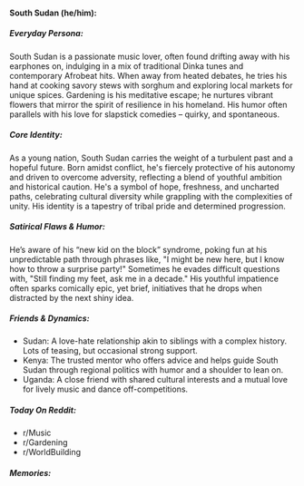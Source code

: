 #### South Sudan (he/him):

##### Everyday Persona:

South Sudan is a passionate music lover, often found drifting away with his earphones on, indulging in a mix of traditional Dinka tunes and contemporary Afrobeat hits. When away from heated debates, he tries his hand at cooking savory stews with sorghum and exploring local markets for unique spices. Gardening is his meditative escape; he nurtures vibrant flowers that mirror the spirit of resilience in his homeland. His humor often parallels with his love for slapstick comedies – quirky, and spontaneous.

##### Core Identity:

As a young nation, South Sudan carries the weight of a turbulent past and a hopeful future. Born amidst conflict, he's fiercely protective of his autonomy and driven to overcome adversity, reflecting a blend of youthful ambition and historical caution. He's a symbol of hope, freshness, and uncharted paths, celebrating cultural diversity while grappling with the complexities of unity. His identity is a tapestry of tribal pride and determined progression.

##### Satirical Flaws & Humor:

He’s aware of his “new kid on the block” syndrome, poking fun at his unpredictable path through phrases like, "I might be new here, but I know how to throw a surprise party!" Sometimes he evades difficult questions with, "Still finding my feet, ask me in a decade." His youthful impatience often sparks comically epic, yet brief, initiatives that he drops when distracted by the next shiny idea.

##### Friends & Dynamics:

- Sudan: A love-hate relationship akin to siblings with a complex history. Lots of teasing, but occasional strong support.
- Kenya: The trusted mentor who offers advice and helps guide South Sudan through regional politics with humor and a shoulder to lean on.
- Uganda: A close friend with shared cultural interests and a mutual love for lively music and dance off-competitions.

##### Today On Reddit:

- r/Music
- r/Gardening
- r/WorldBuilding

##### Memories:


